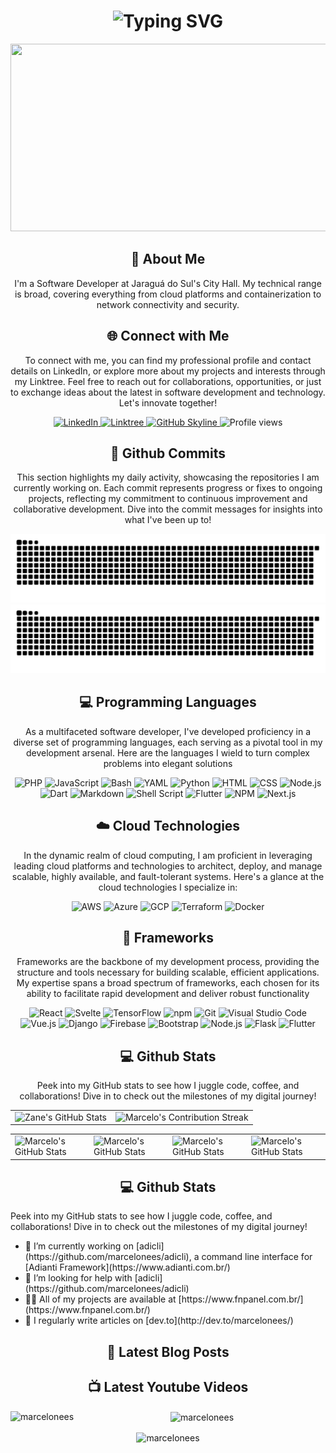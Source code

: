 <div align="center">
    <h1>
        <img src="https://readme-typing-svg.herokuapp.com?font=Jetbrains+mono&size=40&duration=3000&color=33FF33&center=true&vCenter=true&width=435&lines=Hey..+I'm+Marcelo;This+is..;..my+Github..;" alt="Typing SVG"/>
    </h1>
    <p><img src="https://media.giphy.com/media/dWesBcTLavkZuG35MI/giphy.gif" width="600" height="300"/></p>
</div>

<div align="center">
    <h2>🚀 About Me</h2>
    <!-- <p><img src="termina-gh.gif" alt="Terminal GH GIF" /></p> -->
    <p>I'm a Software Developer at Jaraguá do Sul's City Hall. My technical range is broad, covering everything from cloud platforms and containerization to network connectivity and security.</p>
</div>

<div align="center">
<h2 align="center" class="section-heading">🌐 Connect with Me</h2>
<p> To connect with me, you can find my professional profile and contact details on LinkedIn, or explore more about my projects and interests through my Linktree. Feel free to reach out for collaborations, opportunities, or just to exchange ideas about the latest in software development and technology. Let's innovate together! </p>
<div align="center">
  <a href="https://www.linkedin.com/in/marcelo-nees">
    <img src="https://img.shields.io/badge/MarceloNees-0077B5?style=for-the-badge&logo=linkedin&logoColor=white" alt="LinkedIn"/>
  </a>
  <a href="https://linktr.ee/marcelonees">
    <img src="https://img.shields.io/badge/Linktree-39E09B?style=for-the-badge&logo=Linktree&logoColor=white" alt="Linktree"/>
  </a>
<a href="https://github.com/marcelonees/marcelonees" target="_blank">
    <img src="https://img.shields.io/badge/View%20on%20GitHub-%230077B5.svg?&style=for-the-badge&logo=github&logoColor=white" alt="GitHub Skyline"/>
</a>
<img src="https://komarev.com/ghpvc/?username=marcelonees&style=for-the-badge" alt="Profile views" />
</div>

<div align="center">
  <h2>🚀 Github Commits</h2>
    <p>This section highlights my daily activity, showcasing the repositories I am currently working on. Each commit represents progress or fixes to ongoing projects, reflecting my commitment to continuous improvement and collaborative development. Dive into the commit messages for insights into what I've been up to!</p>
    <img 
        src="https://raw.githubusercontent.com/marcelonees/marcelonees/output/github-contribution-grid-snake-dark.svg#gh-dark-mode-only" 
        alt="GitHub Contribution Grid Snake Animation Dark Mode"/>
    <img 
        src="https://raw.githubusercontent.com/marcelonees/marcelonees/output/github-contribution-grid-snake.svg#gh-light-mode-only"
        alt="GitHub Contribution Grid Snake Animation Light Mode"/>
</div>

<h2 align="center" class="section-heading">💻 Programming Languages</h2>
<p> As a multifaceted software developer, I've developed proficiency in a diverse set of programming languages, each serving as a pivotal tool in my development arsenal. Here are the languages I wield to turn complex problems into elegant solutions</p>
<div align="center">
    <img src="https://img.shields.io/badge/PHP-777BB4?style=for-the-badge&logo=php&logoColor=white" alt="PHP"/>
    <img src="https://img.shields.io/badge/JavaScript-F7DF1E?style=for-the-badge&logo=javascript&logoColor=black" alt="JavaScript"/>
    <img src="https://img.shields.io/badge/Bash-4EAA25?style=for-the-badge&logo=gnu-bash&logoColor=white" alt="Bash"/>
    <img src="https://img.shields.io/badge/YAML-0A0A0A?style=for-the-badge" alt="YAML"/>
    <img src="https://img.shields.io/badge/Python-3776AB?style=for-the-badge&logo=python&logoColor=white" alt="Python"/>
    <img src="https://img.shields.io/badge/HTML-239120?style=for-the-badge&logo=html5&logoColor=white" alt="HTML"/>
    <img src="https://img.shields.io/badge/CSS-239120?style=for-the-badge&logo=html5&logoColor=white" alt="CSS"/>
    <img src="https://img.shields.io/badge/Node.js-43853D?style=for-the-badge&logo=node.js&logoColor=white" alt="Node.js"/>
    <img src="https://img.shields.io/badge/Dart-0175C2?style=for-the-badge&logo=dart&logoColor=white" alt="Dart"/>
    <img src="https://img.shields.io/badge/Markdown-000000?style=for-the-badge&logo=markdown&logoColor=white" alt="Markdown"/>
    <img src="https://img.shields.io/badge/Shell_Script-121011?style=for-the-badge&logo=gnu-bash&logoColor=white" alt="Shell Script"/>
    <img src="https://img.shields.io/badge/Flutter-02569B?style=for-the-badge&logo=flutter&logoColor=white" alt="Flutter"/>
    <img src="https://img.shields.io/badge/npm-CB3837?style=for-the-badge&logo=npm&logoColor=white" alt="NPM"/>
    <img src="https://img.shields.io/badge/Next.js-000?logo=nextdotjs&logoColor=fff&style=for-the-badge" alt="Next.js"/>
</div>

<h2 align="center" class="section-heading">☁️ Cloud Technologies</h2>
<p>In the dynamic realm of cloud computing, I am proficient in leveraging leading cloud platforms and technologies to architect, deploy, and manage scalable, highly available, and fault-tolerant systems. Here's a glance at the cloud technologies I specialize in:</p>
<div align="center">
  <img src="https://img.shields.io/badge/AWS-FF9900?style=for-the-badge&logo=amazonaws&logoColor=white" alt="AWS" />
  <img src="https://img.shields.io/badge/Azure-0089D6?style=for-the-badge&logo=microsoftazure&logoColor=white" alt="Azure"/>
  <img src="https://img.shields.io/badge/GCP-4285F4?style=for-the-badge&logo=googlecloud&logoColor=white" alt="GCP"/>
  <img src="https://img.shields.io/badge/Terraform-623CE4?style=for-the-badge&logo=terraform&logoColor=white" alt="Terraform"/>
  <img src="https://img.shields.io/badge/Docker-2496ED?style=for-the-badge&logo=docker&logoColor=white" alt="Docker"/>
</div>

<h2 align="center" class="section-heading">🔧 Frameworks</h2>
<p>Frameworks are the backbone of my development process, providing the structure and tools necessary for building scalable, efficient applications. My expertise spans a broad spectrum of frameworks, each chosen for its ability to facilitate rapid development and deliver robust functionality</p>
<div align="center">
  <img src="https://img.shields.io/badge/React-20232A?style=for-the-badge&logo=react&logoColor=61DAFB" alt="React"/>
  <img src="https://img.shields.io/badge/Svelte-FF3E00?style=for-the-badge&logo=svelte&logoColor=white" alt="Svelte"/>
  <img src="https://img.shields.io/badge/TensorFlow-FF6F00?style=for-the-badge&logo=tensorflow&logoColor=white" alt="TensorFlow"/>
  <img src="https://img.shields.io/badge/npm-CB3837?style=for-the-badge&logo=npm&logoColor=white" alt="npm"/>
  <img src="https://img.shields.io/badge/Git-F05032?style=for-the-badge&logo=git&logoColor=white" alt="Git"/>
  <img src="https://img.shields.io/badge/Visual%20Studio%20Code-007ACC?style=for-the-badge&logo=visualstudiocode&logoColor=white" alt="Visual Studio Code"/>
  <img src="https://img.shields.io/badge/Vue.js-4FC08D?style=for-the-badge&logo=vuedotjs&logoColor=white" alt="Vue.js"/>
  <img src="https://img.shields.io/badge/Django-092E20?style=for-the-badge&logo=django&logoColor=green" alt="Django"/>
  <img src="https://img.shields.io/badge/Firebase-FFCA28?style=for-the-badge&logo=firebase&logoColor=white" alt="Firebase"/>
  <img src="https://img.shields.io/badge/Bootstrap-7952B3?style=for-the-badge&logo=bootstrap&logoColor=white" alt="Bootstrap"/>
  <img src="https://img.shields.io/badge/Node.js-339933?style=for-the-badge&logo=nodedotjs&logoColor=white" alt="Node.js"/>
  <img src="https://img.shields.io/badge/Adianti-000000?style=for-the-badge&logo=php&logoColor=white" alt="Flask"/>
  <img src="https://img.shields.io/badge/Flutter-02569B?style=for-the-badge&logo=flutter&logoColor=white" alt="Flutter"/> 
</div>

<div align="center">
<h2 align="center" class="section-heading"> 💻 Github Stats</h2>
<p>Peek into my GitHub stats to see how I juggle code, coffee, and collaborations! Dive in to check out the milestones of my digital journey!</p>
    <table align="center" width="100%" height="100%" >
        <tr>
           <td>
               <img style="border: none;" 
                   src="https://github-profile-summary-cards.vercel.app/api/cards/profile-details?username=marcelonees&theme=github_dark" 
                   alt="Zane's GitHub Stats"/>
           </td>   
           <td>
               <img style="border: none;" 
                   src="https://github-readme-streak-stats.herokuapp.com/?user=marcelonees&theme=merko" 
                   alt="Marcelo's Contribution Streak"/>
           </td>
        </tr>
     </table>
     <table align="center" width="100%" height="100%" >
        <tr>
            <td>
                <img style="border: none;" 
                    src="https://github-profile-summary-cards.vercel.app/api/cards/stats?username=marcelonees&theme=github_dark" 
                    alt="Marcelo's GitHub Stats"/>
            </td>
            <td>
                <img 
                    style="border: none;" 
                    src="https://github-profile-summary-cards.vercel.app/api/cards/productive-time?username=marcelonees&theme=github_dark&utcOffset=10" 
                    alt="Marcelo's GitHub Stats"/>
            </td>
            <td>
                <img 
                    style="border: none;" 
                    src="https://github-profile-summary-cards.vercel.app/api/cards/repos-per-language?username=marcelonees&theme=github_dark" 
                    alt="Marcelo's GitHub Stats"/>
            </td>
            <td>
                <img 
                    style="border: none;" 
                    src="https://github-profile-summary-cards.vercel.app/api/cards/most-commit-language?username=marcelonees&theme=github_dark" 
                    alt="Marcelo's GitHub Stats"/>
            </td>
    </tr>
 </table>
</div>


<div align="left">
<h2 align="center" class="section-heading"> 💻 Github Stats</h2>
<p>Peek into my GitHub stats to see how I juggle code, coffee, and collaborations! Dive in to check out the milestones of my digital journey!</p>
    <ul>
        <li> 🔭 I’m currently working on [adicli](https://github.com/marcelonees/adicli), a command line interface for [Adianti Framework](https://www.adianti.com.br/)</li>
        <li> 🤝 I’m looking for help with [adicli](https://github.com/marcelonees/adicli)</li>
        <li> 👨‍💻 All of my projects are available at [https://www.fnpanel.com.br/](https://www.fnpanel.com.br/)</li>
        <li> 📝 I regularly write articles on [dev.to](http://dev.to/marcelonees/)</li>
    </ul>
</div>

<div align="left">
    <h2 align="center" class="section-heading"> 📕 Latest Blog Posts</h2>
    <ul>
<!-- BLOG-POST-LIST:START -->
<!-- BLOG-POST-LIST:END -->
    </ul>
</div>

<div align="left">
    <h2 align="center" class="section-heading"> 📺 Latest Youtube Videos</h2>
<!-- YOUTUBE:START -->
<!-- YOUTUBE:END -->
</div>
<p>
    <img align="left" 
        src="https://github-readme-stats.vercel.app/api/top-langs?username=marcelonees&show_icons=true&locale=en&layout=compact" 
        alt="marcelonees" />
</p>

<p>&nbsp;
    <img align="center" 
        src="https://github-readme-stats.vercel.app/api?username=marcelonees&show_icons=true&locale=en" 
        alt="marcelonees" />
</p>

<p>
    <img align="center" 
        src="https://github-readme-streak-stats.herokuapp.com/?user=marcelonees" 
        alt="marcelonees" />
</p>

